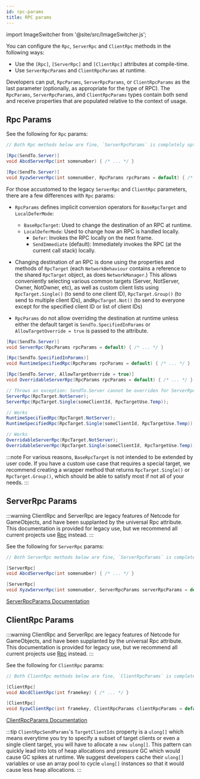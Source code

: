 ```yaml
---
id: rpc-params
title: RPC params
---
```

import ImageSwitcher from '@site/src/ImageSwitcher.js';

You can configure the `Rpc`,  `ServerRpc` and `ClientRpc` methods in the following ways:
* Use the `[Rpc]`, `[ServerRpc]` and `[ClientRpc]` attributes at compile-time.
* Use `ServerRpcParams` and `ClientRpcParams` at runtime.

Developers can put, `RpcParams`, `ServerRpcParams`, or `ClientRpcParams` as the last parameter (optionally, as appropriate for the type of RPC). The `RpcParams`, `ServerRpcParams`, and `ClientRpcParams` types contain both send and receive properties that are populated relative to the context of usage.


## Rpc Params

See the following for `Rpc` params:

```csharp
// Both Rpc methods below are fine, `ServerRpcParams` is completely optional

[Rpc(SendTo.Server)]
void AbcdServerRpc(int somenumber) { /* ... */ }

[Rpc(SendTo.Server)]
void XyzwServerRpc(int somenumber, RpcParams rpcParams = default) { /* ... */ }
```

For those accustomed to the legacy `ServerRpc` and `ClientRpc` parameters, there are a few differences with `Rpc` params:

- `RpcParams` defines implicit conversion operators for `BaseRpcTarget`  and `LocalDeferMode`:
  - `BaseRpcTarget`: Used to change the destination of an RPC at runtime.
  - `LocalDeferMode`: Used to change how an RPC is handled locally.
    - `Defer`: Invokes the RPC locally on the next frame.
    - `SendImmediate` (default): Immediately invokes the RPC (at the current call stack) locally.

- Changing destination of an RPC is done using the properties and methods of `RpcTarget` (each `NetworkBehaviour` contains a reference to the shared `RpcTarget` object, as does `NetworkManager`.) This allows conveniently selecting various common targets (Server, NotServer, Owner, NotOwner, etc), as well as custom client lists using `RpcTarget.Single()` (to send to one client ID), `RpcTarget.Group()` (to send to multiple client IDs),  and`RpcTarget.Not()` (to send to everyone except for the specified client ID or list of client IDs)
- `RpcParams` do not allow overriding the destination at runtime unless either the default target is `SendTo.SpecifiedInParams` or `AllowTargetOverride = true` is passed to the attribute.

```csharp
[Rpc(SendTo.Server)]
void ServerRpc(RpcParams rpcParams = default) { /* ... */ }

[Rpc(SendTo.SpecifiedInParams)]
void RuntimeSpecifiedRpc(RpcParams rpcParams = default) { /* ... */ }

[Rpc(SendTo.Server, AllowTargetOverride = true)]
void OverridableServerRpc(RpcParams rpcParams = default) { /* ... */ }

// Throws an exception: SendTo.Server cannot be overriden for ServerRpc
ServerRpc(RpcTarget.NotServer);
ServerRpc(RpcTarget.Single(someClientId, RpcTargetUse.Temp));

// Works
RuntimeSpecifiedRpc(RpcTarget.NotServer);
RuntimeSpecifiedRpc(RpcTarget.Single(someClientId, RpcTargetUse.Temp));

// Works
OverridableServerRpc(RpcTarget.NotServer);
OverridableServerRpc(RpcTarget.Single(someClientId, RpcTargetUse.Temp));
```

:::note
For various reasons, `BaseRpcTarget` is not intended to be extended by user code. If you have a custom use case that requires a special target, we recommend creating a wrapper method that returns `RpcTarget.Single()` or `RpcTarget.Group()`, which should be able to satisfy most if not all of your needs.
:::

## ServerRpc Params

:::warning
ClientRpc and ServerRpc are legacy features of Netcode for GameObjects, and have been supplanted by the universal Rpc attribute. This documentation is provided for legacy use, but we recommend all current projects use [Rpc](rpc.md) instead.
:::

See the following for `ServerRpc` params:

``` csharp
// Both ServerRpc methods below are fine, `ServerRpcParams` is completely optional

[ServerRpc]
void AbcdServerRpc(int somenumber) { /* ... */ }

[ServerRpc]
void XyzwServerRpc(int somenumber, ServerRpcParams serverRpcParams = default) { /* ... */ }
```

[ServerRpcParams Documentation](https://docs.unity3d.com/Packages/com.unity.netcode.gameobjects@latest?subfolder=/api/Unity.Netcode.ServerRpcParams.html)

## ClientRpc Params

:::warning
ClientRpc and ServerRpc are legacy features of Netcode for GameObjects, and have been supplanted by the universal Rpc attribute. This documentation is provided for legacy use, but we recommend all current projects use [Rpc](rpc.md) instead.
:::

See the following for `ClientRpc` params:

```csharp
// Both ClientRpc methods below are fine, `ClientRpcParams` is completely optional

[ClientRpc]
void AbcdClientRpc(int framekey) { /* ... */ }

[ClientRpc]
void XyzwClientRpc(int framekey, ClientRpcParams clientRpcParams = default) { /* ... */ }
```

[ClientRpcParams Documentation](https://docs.unity3d.com/Packages/com.unity.netcode.gameobjects@latest?subfolder=/api/Unity.Netcode.ClientRpcParams.html)

:::tip
`ClientRpcSendParams`'s `TargetClientIds` property is a `ulong[]` which means everytime you try to specify a subset of target clients or even a single client target, you will have to allocate a `new ulong[]`. This pattern can quickly lead into lots of heap allocations and pressure GC which would cause GC spikes at runtime. We suggest developers cache their `ulong[]` variables or use an array pool to cycle `ulong[]` instances so that it would cause less heap allocations.
:::
